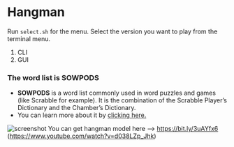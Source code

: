 # Hangman

Run `select.sh` for the menu. Select the version you want to play from the terminal menu.
1. CLI
2. GUI



### The word list is **SOWPODS**
- **SOWPODS** is a word list commonly used in word puzzles and games (like Scrabble for example). It is the combination of the Scrabble Player’s Dictionary and the Chamber’s Dictionary. 
- You can learn more about it by <a href="https://en.wikipedia.org/wiki/Collins_Scrabble_Words">clicking here.</a>

![screenshot](https://user-images.githubusercontent.com/86803100/135766662-8b075d7a-9658-4303-aa5e-364ac55edb2c.png)
You can get hangman model here --> https://bit.ly/3uAYfx6 (https://www.youtube.com/watch?v=d038LZp_Jhk)
